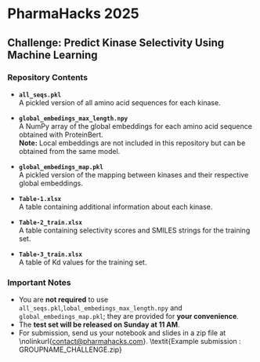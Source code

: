 # PharmaHacks 2025  
## Challenge: Predict Kinase Selectivity Using Machine Learning  

### Repository Contents  

- **`all_seqs.pkl`**  
  A pickled version of all amino acid sequences for each kinase.  

- **`global_embedings_max_length.npy`**  
  A NumPy array of the global embeddings for each amino acid sequence obtained with ProteinBert.  
  **Note:** Local embeddings are not included in this repository but can be obtained from the same model.  

- **`global_embedings_map.pkl`**  
  A pickled version of the mapping between kinases and their respective global embeddings.  

- **`Table-1.xlsx`**  
  A table containing additional information about each kinase.  

- **`Table-2_train.xlsx`**  
  A table containing selectivity scores and SMILES strings for the training set.  

- **`Table-3_train.xlsx`**  
  A table of Kd values for the training set.  

### Important Notes  

- You are **not required** to use `all_seqs.pkl`,`lobal_embedings_max_length.npy` and `global_embedings_map.pkl`; they are provided for **your convenience**.  
- The **test set will be released on Sunday at 11 AM**.  
- For submission, send us your notebook and slides in a zip file at \nolinkurl{contact@pharmahacks.com}.
\textit{Example submission : GROUPNAME\_CHALLENGE.zip} 
